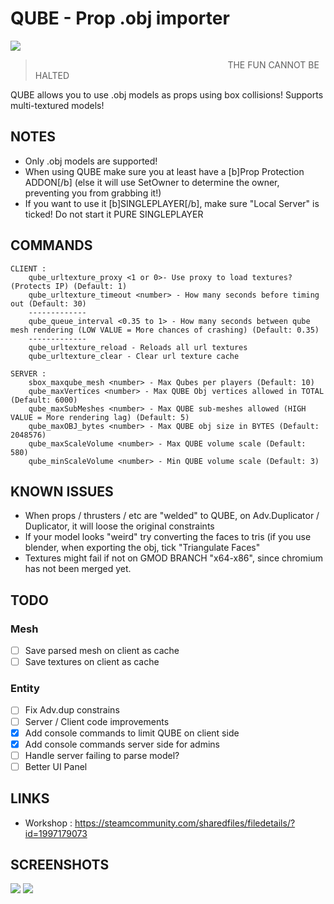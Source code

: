 # QUBE - Prop .obj importer
![](https://i.imgur.com/PL0FRnq.gif)
> ⠀⠀⠀⠀⠀⠀⠀⠀⠀⠀⠀⠀⠀⠀⠀⠀⠀⠀⠀⠀⠀⠀⠀⠀⠀⠀⠀⠀⠀⠀THE FUN CANNOT BE HALTED

QUBE allows you to use .obj models as props using box collisions!
Supports multi-textured models!

## NOTES
- Only .obj models are supported!
- When using QUBE make sure you at least have a [b]Prop Protection ADDON[/b] (else it will use SetOwner to determine the owner, preventing you from grabbing it!)
- If you want to use it [b]SINGLEPLAYER[/b], make sure "Local Server" is ticked! Do not start it PURE SINGLEPLAYER

## COMMANDS
```
CLIENT :
	qube_urltexture_proxy <1 or 0>- Use proxy to load textures? (Protects IP) (Default: 1)
	qube_urltexture_timeout <number> - How many seconds before timing out (Default: 30)
	-------------
	qube_queue_interval <0.35 to 1> - How many seconds between qube mesh rendering (LOW VALUE = More chances of crashing) (Default: 0.35)
	-------------
	qube_urltexture_reload - Reloads all url textures
	qube_urltexture_clear - Clear url texture cache
```
```
SERVER :
	sbox_maxqube_mesh <number> - Max Qubes per players (Default: 10)
	qube_maxVertices <number> - Max QUBE Obj vertices allowed in TOTAL (Default: 6000)
	qube_maxSubMeshes <number> - Max QUBE sub-meshes allowed (HIGH VALUE = More rendering lag) (Default: 5)
	qube_maxOBJ_bytes <number> - Max QUBE obj size in BYTES (Default: 2048576)
	qube_maxScaleVolume <number> - Max QUBE volume scale (Default: 580)
	qube_minScaleVolume <number> - Min QUBE volume scale (Default: 3)
```

## KNOWN ISSUES

- When props / thrusters / etc are "welded" to QUBE, on Adv.Duplicator / Duplicator, it will loose the original constraints
- If your model looks "weird" try converting the faces to tris (if you use blender, when exporting the obj, tick "Triangulate Faces"
- Textures might fail if not on GMOD BRANCH "x64-x86", since chromium has not been merged yet.


## TODO
### Mesh
- [ ] Save parsed mesh on client as cache
- [ ] Save textures on client as cache

### Entity
- [ ] Fix Adv.dup constrains
- [ ] Server / Client code improvements
- [x] Add console commands to limit QUBE on client side
- [x] Add console commands server side for admins
- [ ] Handle server failing to parse model?
- [ ] Better UI Panel

## LINKS
- Workshop : https://steamcommunity.com/sharedfiles/filedetails/?id=1997179073

## SCREENSHOTS
![](https://i.imgur.com/5p3USX0.png)
![](https://i.imgur.com/fc4tl7K.png)
